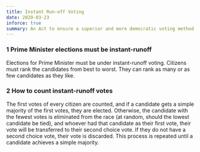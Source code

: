 ```yaml
---
title: Instant Run-off Voting
date: 2020-03-23
inforce: true
summary: An Act to ensure a superior and more democratic voting method.
---
```


### 1 Prime Minister elections must be instant-runoff

Elections for Prime Minister must be under instant-runoff voting. Citizens must rank the candidates from best to worst. They can rank as many or as few candidates as they like.

### 2 How to count instant-runoff votes

The first votes of every citizen are counted, and if a candidate gets a simple majority of the first votes, they are elected. Otherwise, the candidate with the fewest votes is eliminated from the race (at random, should the lowest candidate be tied), and whoever had that candidate as their first vote, their vote will be transferred to their second choice vote. If they do not have a second choice vote, their vote is discarded. This process is repeated until a candidate achieves a simple majority.